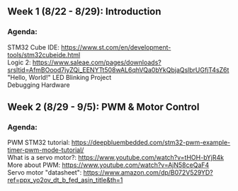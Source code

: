 ## Week 1 (8/22 - 8/29): Introduction
### Agenda:
STM32 Cube IDE: https://www.st.com/en/development-tools/stm32cubeide.html   \
Logic 2: https://www.saleae.com/pages/downloads?srsltid=AfmBOood7jyZQi_EENYTt508wAL6qhVQa0bYkQbjaQslbrUGfjT4sZ6t   \
"Hello, World!" LED Blinking Project   \
Debugging Hardware   

## Week 2 (8/29 - 9/5): PWM & Motor Control 
### Agenda: 
PWM STM32 tutorial: https://deepbluembedded.com/stm32-pwm-example-timer-pwm-mode-tutorial/  \
What is a servo motor?: https://www.youtube.com/watch?v=tHOH-bYjR4k \
More about PWM: https://www.youtube.com/watch?v=AjN58ceQaF4 \
Servo motor "datasheet": https://www.amazon.com/dp/B072V529YD?ref=ppx_yo2ov_dt_b_fed_asin_title&th=1 
